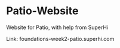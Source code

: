 # Patio-Website
Website for Patio, with help from SuperHi

Link: foundations-week2-patio.superhi.com
